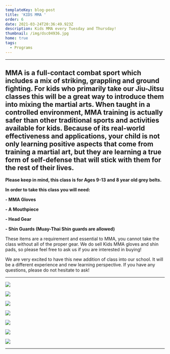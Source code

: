 ```yaml
---
templateKey: blog-post
title: 'KIDS MMA '
order: 6
date: 2021-03-24T20:36:49.923Z
description: Kids MMA every Tuesday and Thursday!
thumbnail: /img/dsc04936.jpg
home: true
tags:
  - Programs
---
```

- - -

## MMA is a full-contact combat sport which includes a mix of striking, grappling and ground fighting. For kids who primarily take our Jiu-Jitsu classes this will be a great way to introduce them into mixing the martial arts. When taught in a controlled environment, MMA training is actually safer than other traditional sports and activities available for kids. Because of its real-world effectiveness and applications, your child is not only learning positive aspects that come from training a martial art, but they are learning a true form of self-defense that will stick with them for the rest of their lives.

**Please keep in mind, this class is for Ages 9-13 and 8 year old grey belts.** 

**In order to take this class you will need:**

**\- MMA Gloves**

**\- A Mouthpiece**

**\- Head Gear**

**\- Shin Guards (Muay-Thai Shin guards are allowed)**

These items are a requirement and essential to MMA, you cannot take the class without all of the proper gear. We do sell Kids MMA gloves and shin pads, so please feel free to ask us if you are interested in buying!

We are very excited to have this new addition of class into our school. It will be a different experience and new learning perspective. If you have any questions, please do not hesitate to ask!

- - -

![](/img/dsc02760.jpg)

![](/img/dsc02663.jpg)

![](/img/dsc01279.jpg)

![](/img/dsc02556.jpg)

![](/img/dsc02714.jpg)

![](/img/dsc02699.jpg)

![](/img/dsc01287.jpg)

- - -
